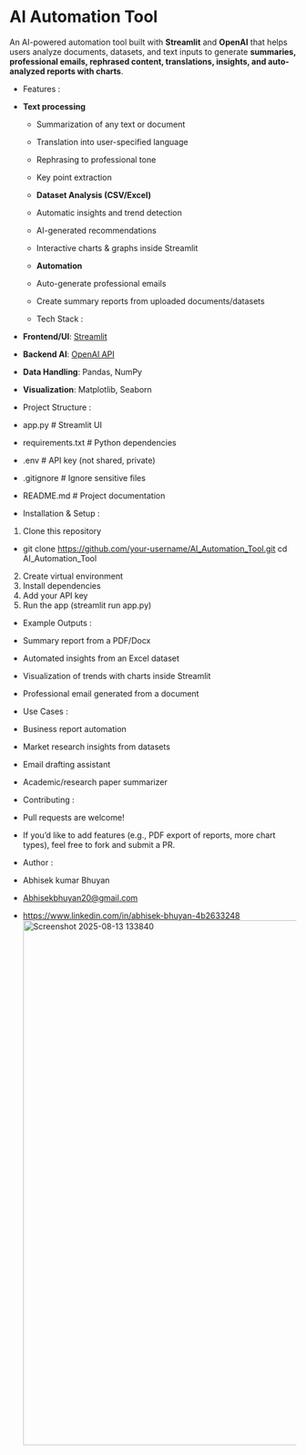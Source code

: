 # AI Automation Tool
An AI-powered automation tool built with **Streamlit** and **OpenAI** that helps users analyze documents, datasets, and text inputs to generate **summaries, professional emails, rephrased content, translations, 
insights, and auto-analyzed reports with charts**.  

- Features :
- **Text processing**
  - Summarization of any text or document
  - Translation into user-specified language
  - Rephrasing to professional tone
  - Key point extraction

  - **Dataset Analysis (CSV/Excel)**
  - Automatic insights and trend detection
  - AI-generated recommendations
  - Interactive charts & graphs inside Streamlit
 
  - **Automation**
  - Auto-generate professional emails
  - Create summary reports from uploaded documents/datasets

  - Tech Stack :
 - **Frontend/UI**: [Streamlit](https://streamlit.io/)  
- **Backend AI**: [OpenAI API](https://platform.openai.com/)  
- **Data Handling**: Pandas, NumPy  
- **Visualization**: Matplotlib, Seaborn

- Project Structure :
- app.py # Streamlit UI
- requirements.txt # Python dependencies
- .env # API key (not shared, private)
- .gitignore # Ignore sensitive files
- README.md # Project documentation

- Installation & Setup :
1) Clone this repository
- git clone https://github.com/your-username/AI_Automation_Tool.git
cd AI_Automation_Tool

2) Create virtual environment
3) Install dependencies
4) Add your API key
5) Run the app (streamlit run app.py)

- Example Outputs :
- Summary report from a PDF/Docx
- Automated insights from an Excel dataset
- Visualization of trends with charts inside Streamlit
- Professional email generated from a document

 - Use Cases :
 - Business report automation
- Market research insights from datasets
- Email drafting assistant
- Academic/research paper summarizer

- Contributing :
- Pull requests are welcome!
- If you’d like to add features (e.g., PDF export of reports, more chart types), feel free to fork and submit a PR.

- Author :
- Abhisek kumar Bhuyan
- Abhisekbhuyan20@gmail.com
- https://www.linkedin.com/in/abhisek-bhuyan-4b2633248<img width="1919" height="920" alt="Screenshot 2025-08-13 133840" src="https://github.com/user-attachments/assets/7eedf85a-95b9-43d6-9dd4-35b112d61839" />
